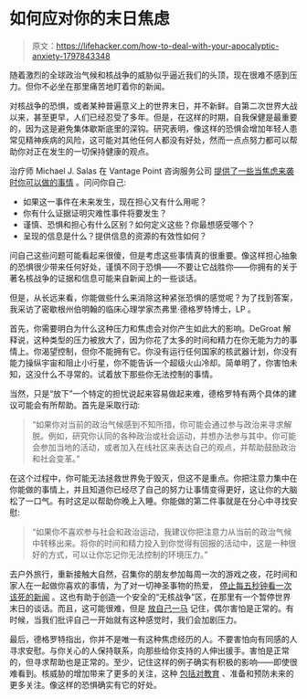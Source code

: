 # 如何应对你的末日焦虑

> 原文：<https://lifehacker.com/how-to-deal-with-your-apocalyptic-anxiety-1797843348>

随着激烈的全球政治气候和核战争的威胁似乎逼近我们的头顶，现在很难不感到压力。但你不必坐在那里痛苦地盯着你的新闻。



对核战争的恐惧，或者某种普遍意义上的世界末日，并不新鲜。自第二次世界大战以来，甚至更早，人们已经忍受了多年。但是，在这样的时期，自我保健是最重要的，因为这是避免集体歇斯底里的深钩。研究表明，像这样的恐惧会增加年轻人患常见精神疾病的风险，这可能对其他任何人都没有好处，然而一点点努力都可以帮助你对正在发生的一切保持健康的观点。

治疗师 Michael J. Salas 在 Vantage Point 咨询服务公司 [提供了一些当焦虑来袭时你可以做的事情](https://vantagepointdallascounseling.com/anxiety/dealing-with-the-anxiety-of-the-apocalypse-and-other-unlikely-events/) 。问问你自己:

*   如果这一事件在未来发生，现在担心又有什么用呢？
*   你有什么证据证明灾难性事件将要发生？
*   谨慎、恐惧和担心有什么区别？如何定义这些？你最想感受哪个？
*   呈现的信息是什么？提供信息的资源的有效性如何？

问自己这些问题可能看起来很傻，但是考虑这些事情真的很重要。像这样担心抽象的恐惧很少带来任何好处，谨慎不同于恐惧——不要让它战胜你——你拥有的关于著名核战争的证据和信息可能来自新闻上的一些谈话。

但是，从长远来看，你能做些什么来消除这种紧张恐惧的感觉呢？为了找到答案，我采访了密歇根州伯明翰的临床心理学家杰弗里·德格罗特博士，LP 。

首先，你需要明白为什么这种压力和焦虑会对你产生如此大的影响。DeGroat 解释说，这种类型的压力被放大了，因为你花了太多的时间和精力在你无能为力的事情上。你渴望控制，但你不能拥有它。你没有运行任何国家的核武器计划，你没有能力操纵宇宙和阻止小行星，你不能告诉一个超级火山冷却。简单明了，你害怕未知，这没什么不寻常的。试着放下那些你无法控制的事情。

当然，只是“放下”一个特定的担忧说起来容易做起来难，德格罗特有两个具体的建议可能会有所帮助。首先是采取行动:

> “如果你对当前的政治气候感到不知所措，你可能会通过参与政治来寻求解脱。例如，研究你认同的各种政治或社会运动，并想办法参与其中。你可能会参加当地的活动，或者加入在线社区来表达自己的观点，并帮助鼓励政治和社会变革。”

在这个过程中，你可能无法拯救世界免于毁灭，但这不是重点。你把注意力集中在你能做的事情上，并且知道你已经尽了自己的努力让事情变得更好，这让你的大脑松了一口气。有时这足以帮助你晚上入睡。你能做的第二件事就是在分心中寻找安慰:

> “如果你不喜欢参与社会和政治运动，我建议你把注意力从当前的政治气候中转移出来。将你的时间和精力投入到你觉得有回报的活动中，这是一种很好的方式，可以让你忘记你无法控制的环境压力。”

去户外旅行，重新接触大自然，召集你的朋友参加每周一次的游戏之夜，花时间和家人在一起做你喜欢的事情，为了对一切神圣事物的热爱， [停止每五秒钟看一次该死的新闻](https://lifehacker.com/how-to-keep-your-head-up-in-the-constant-stream-of-bad-1747891922) 。这也有助于创造一个安全的“无核战争”区，在那里有一个暂停世界末日的谈话。而且，这可能很难，但是 [放自己一马](http://www.apa.org/helpcenter/war-teens.aspx) 记住，偶尔害怕是正常的。有时候，当我们批评自己一开始就有这种感觉时，我们会加剧压力。

最后，德格罗特指出，你并不是唯一有这种焦虑经历的人。不要害怕向有同感的人寻求安慰。与你关心的人保持联系，向那些给你支持的人伸出援手。害怕是正常的，但寻求帮助也是正常的。至少，记住这样的例子确实有积极的影响——即使很难看到。核威胁的增加带来了更多的关注，这种 [包括对教育](http://lifehacker.com/how-to-survive-nuclear-fallout-1797685187) 、准备和预防未来的更多关注。像这样的恐惧确实有它的好处。
